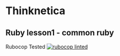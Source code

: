 # Thinknetica
## Ruby lesson1 - common ruby
Rubocop Tested [![rubocop linted](https://travis-ci.com/lain0/Thinknetica.svg?branch=main)](https://travis-ci.com/github/lain0/Thinknetica)
